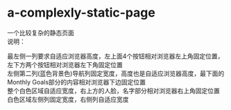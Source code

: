# a-complexly-static-page
一个比较复杂的静态页面  
说明：

最左侧一列要求自适应浏览器高度，左上面4个按钮相对浏览器左上角固定位置，左下方两个按钮相对浏览器左下角固定位置  
左侧第二列(蓝色背景色)导航列固定宽度，高度也是自适应浏览器高度，最下面的Monthly Goals部分的内容相对浏览器下边固定位置  
整个白色区域自适应宽度，右上方的人脸，名字部分相对浏览器右上角固定位置  
白色区域左侧列固定宽度，右侧列自适应宽度  
